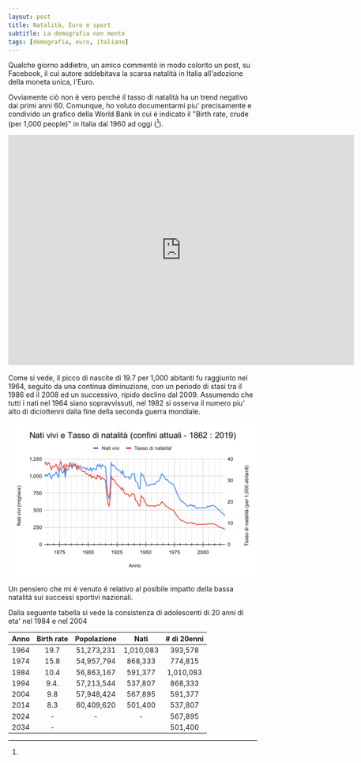 ```yaml
---
layout: post
title: Natalità, Euro e sport 
subtitle: La demografia non mente
tags: [demografia, euro, italiano]
---
```


Qualche giorno addietro, un amico commentò in modo colorito un post, su Facebook, il cui autore addebitava la scarsa natalità in Italia all'adozione della moneta unica, l'Euro.

Ovviamente ciò non è vero perché il tasso di natalità ha un trend negativo dai primi anni 60. Comunque, ho voluto documentarmi piu' precisamente e condivido un grafico della World Bank in cui é indicato il "Birth rate, crude (per 1,000 people)" in Italia dal 1960 ad oggi ([^1]).

<iframe src="https://data.worldbank.org/share/widget?indicators=SP.DYN.CBRT.IN&locations=IT" width='700' height='466' frameBorder='0' scrolling="no" ></iframe>
<br>

Come si vede, il picco di nascite di 19.7 per 1,000 abitanti fu raggiunto nel 1964, seguito da una continua diminuzione, con un periodo di stasi tra il 1986 ed il 2008 ed un successivo, ripido declino dal 2009. Assumendo che tutti i nati nel 1964 siano sopravvissuti, nel 1982 si osserva il numero piu' alto di diciottenni dalla fine della seconda guerra mondiale.

![](/images/ita_dem_1862_2019.svg)

Un pensiero che mi é venuto é relativo al posibile impatto della bassa natalitá sui successi sportivi nazionali.

Dalla seguente tabella si vede la consistenza di adolescenti di 20 anni di eta' nel 1984 e nel 2004

| Anno | Birth rate | Popolazione |    Nati   | # di 20enni |
| :---:| :---------:| :---------: | :-------: | :---------: |
| 1964 | 19.7       |  51,273,231 | 1,010,083 |   393,578   |
| 1974 | 15.8       |  54,957,794 | 868,333   |   774,815   |
| 1984 | 10.4       |  56,863,167 | 591,377   | 1,010,083   |
| 1994 | 9.4.       |  57,213,544 | 537,807   | 868,333     |
| 2004 | 9.8        |  57,948,424 | 567,895   | 591,377     |
| 2014 |  8.3       |  60,409,620 | 501,400   | 537,807     |  
| 2024 |     -      |     -       |    -      | 567,895     |      
| 2034 |     -      |             |           | 501,400     |


[^1]: 
